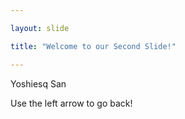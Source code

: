 ```yaml
---

layout: slide

title: "Welcome to our Second Slide!"

---
```


Yoshiesq San

Use the left arrow to go back!
